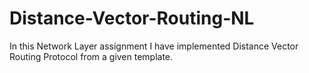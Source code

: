 # Distance-Vector-Routing-NL
In this Network Layer assignment I have implemented Distance Vector Routing Protocol from a given template.
